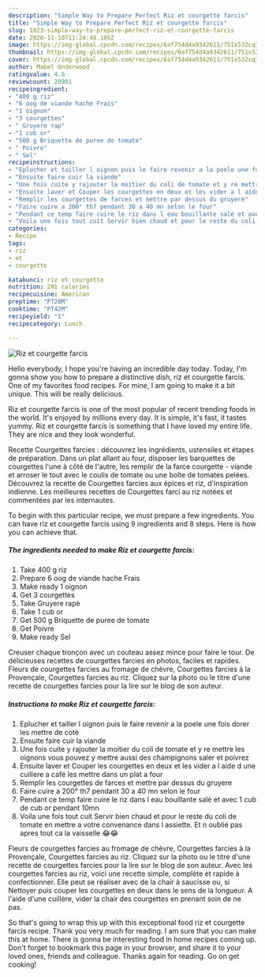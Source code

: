 ```yaml
---
description: "Simple Way to Prepare Perfect Riz et courgette farcis"
title: "Simple Way to Prepare Perfect Riz et courgette farcis"
slug: 1023-simple-way-to-prepare-perfect-riz-et-courgette-farcis
date: 2020-11-10T11:24:48.105Z
image: https://img-global.cpcdn.com/recipes/6af754d4a9342611/751x532cq70/riz-et-courgette-farcis-photo-principale-de-la-recette.jpg
thumbnail: https://img-global.cpcdn.com/recipes/6af754d4a9342611/751x532cq70/riz-et-courgette-farcis-photo-principale-de-la-recette.jpg
cover: https://img-global.cpcdn.com/recipes/6af754d4a9342611/751x532cq70/riz-et-courgette-farcis-photo-principale-de-la-recette.jpg
author: Mabel Underwood
ratingvalue: 4.6
reviewcount: 20991
recipeingredient:
- "400 g riz"
- "6 oog de viande hache Frais"
- "1 oignon"
- "3 courgettes"
- " Gruyere rap"
- "1 cub or"
- "500 g Briquette de puree de tomate"
- " Poivre"
- " Sel"
recipeinstructions:
- "Eplucher et tailler l oignon puis le faire revenir a la poele une fois dorer les mettre de cotè"
- "Ensuite faire cuir la viande"
- "Une fois cuite y rajouter la moitier du coli de tomate et y re mettre les oignons vous pouvez y mettre aussi des champignons saler et poivrez"
- "Ensuite laver et Couper les courgettes en deux et les vider a l aide d une cuillere a café les mettre dans un plat a four"
- "Remplir les courgettes de farces et mettre par dessus du gruyere"
- "Faire cuire a 200° th7 pendant 30 a 40 mn selon le four"
- "Pendant ce temp faire cuire le riz dans l eau bouillante salè et avec 1 cub de cub or pendant 10mn"
- "Voila une fois tout cuit Servir bien chaud et pour le reste du coli de tomate en mettre a votre convenance dans l assiette. Et n oublié pas apres tout ca la vaisselle 😂😂"
categories:
- Recipe
tags:
- riz
- et
- courgette

katakunci: riz et courgette 
nutrition: 291 calories
recipecuisine: American
preptime: "PT28M"
cooktime: "PT42M"
recipeyield: "1"
recipecategory: Lunch

---
```



![Riz et courgette farcis](https://img-global.cpcdn.com/recipes/6af754d4a9342611/751x532cq70/riz-et-courgette-farcis-photo-principale-de-la-recette.jpg)

Hello everybody, I hope you're having an incredible day today. Today, I'm gonna show you how to prepare a distinctive dish, riz et courgette farcis. One of my favorites food recipes. For mine, I am going to make it a bit unique. This will be really delicious.

Riz et courgette farcis is one of the most popular of recent trending foods in the world. It's enjoyed by millions every day. It is simple, it's fast, it tastes yummy. Riz et courgette farcis is something that I have loved my entire life. They are nice and they look wonderful.

Recette Courgettes farcies : découvrez les ingrédients, ustensiles et étapes de préparation. Dans un plat allant au four, disposer les barquettes de courgettes l&#39;une à côté de l&#39;autre, les remplir de la farce courgette - viande et arroser le tout avec le coulis de tomate ou une boîte de tomates pelées. Découvrez la recette de Courgettes farcies aux épices et riz, d&#39;inspiration indienne. Les meilleures recettes de Courgettes farci au riz notées et commentées par les internautes.


To begin with this particular recipe, we must prepare a few ingredients. You can have riz et courgette farcis using 9 ingredients and 8 steps. Here is how you can achieve that.

<!--inarticleads1-->

##### The ingredients needed to make Riz et courgette farcis:

1. Take 400 g riz
1. Prepare 6 oog de viande hache Frais
1. Make ready 1 oignon
1. Get 3 courgettes
1. Take  Gruyere rapè
1. Take 1 cub or
1. Get 500 g Briquette de puree de tomate
1. Get  Poivre
1. Make ready  Sel


Creuser chaque tronçon avec un couteau assez mince pour faire le tour. De délicieuses recettes de courgettes farcies en photos, faciles et rapides. Fleurs de courgettes farcies au fromage de chèvre, Courgettes farcies à la Provençale, Courgettes farcies au riz. Cliquez sur la photo ou le titre d&#39;une recette de courgettes farcies pour la lire sur le blog de son auteur. 

<!--inarticleads2-->

##### Instructions to make Riz et courgette farcis:

1. Eplucher et tailler l oignon puis le faire revenir a la poele une fois dorer les mettre de cotè
1. Ensuite faire cuir la viande
1. Une fois cuite y rajouter la moitier du coli de tomate et y re mettre les oignons vous pouvez y mettre aussi des champignons saler et poivrez
1. Ensuite laver et Couper les courgettes en deux et les vider a l aide d une cuillere a café les mettre dans un plat a four
1. Remplir les courgettes de farces et mettre par dessus du gruyere
1. Faire cuire a 200° th7 pendant 30 a 40 mn selon le four
1. Pendant ce temp faire cuire le riz dans l eau bouillante salè et avec 1 cub de cub or pendant 10mn
1. Voila une fois tout cuit Servir bien chaud et pour le reste du coli de tomate en mettre a votre convenance dans l assiette. Et n oublié pas apres tout ca la vaisselle 😂😂


Fleurs de courgettes farcies au fromage de chèvre, Courgettes farcies à la Provençale, Courgettes farcies au riz. Cliquez sur la photo ou le titre d&#39;une recette de courgettes farcies pour la lire sur le blog de son auteur. Avec les courgettes farcies au riz, voici une recette simple, complète et rapide à confectionner. Elle peut se réaliser avec de la chair à saucisse ou, si Nettoyer puis couper les courgettes en deux dans le sens de la longueur. A l&#39;aide d&#39;une cuillère, vider la chair des courgettes en prenant soin de ne pas. 

So that's going to wrap this up with this exceptional food riz et courgette farcis recipe. Thank you very much for reading. I am sure that you can make this at home. There is gonna be interesting food in home recipes coming up. Don't forget to bookmark this page in your browser, and share it to your loved ones, friends and colleague. Thanks again for reading. Go on get cooking!
